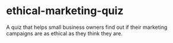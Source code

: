 # ethical-marketing-quiz
A quiz that helps small business owners find out if their marketing campaigns are as ethical as they think they are. 
